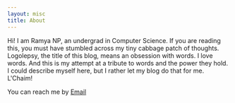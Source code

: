 ```yaml
---
layout: misc
title: About
---
```


Hi! I am Ramya NP, an undergrad in Computer Science. If you are reading this, you must have stumbled across my tiny cabbage patch of thoughts. Logolepsy, the title of this blog, means an obsession with words. I love words. And this is my attempt at a tribute to words and the power they hold.
I could describe myself here, but I rather let my blog do that for me. L'Chaim!

You can reach me by [Email](mailto:email@domain.com)
